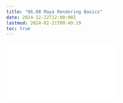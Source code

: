```yaml
---
title: "06.08 Maya Rendering Basics"
date: 2024-12-22T12:00:00Z
lastmod: 2024-02-21T09:49:19
toc: true
---
```


![Link to included file content](../../../../3d-modeling/maya/maya-rendering-basics.md)
